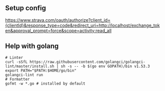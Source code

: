 ## Setup config

https://www.strava.com/oauth/authorize?client_id={clientId}&response_type=code&redirect_uri=http://localhost/exchange_token&approval_prompt=force&scope=activity:read_all

## Help with golang

```
# Linter
curl -sSfL https://raw.githubusercontent.com/golangci/golangci-lint/master/install.sh | sh -s -- -b $(go env GOPATH)/bin v1.53.3
export PATH="$PATH:$HOME/go/bin"
golangci-lint run
# Formatter
gofmt -w *.go # installed by default
```